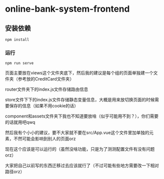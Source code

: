# online-bank-system-frontend

## 安装依赖
```
npm install
```

### 运行
```
npm run serve
```





页面主要放在views这个文件夹底下，然后我的建议是每个组的页面单独建一个文件夹（参考放的CreditCard文件夹）

router文件夹下的index.js文件存储路由信息

store文件下下的index.js文件存储静态变量信息，大概是用来放切换页面的时候需要保存的信息（如果不用cookie的话）

component和assets文件夹下我也不知道要放啥（似乎可能用不到？），你们需要的话就用吧qwq

然后我有个小小的建议，要不大家就不要在src/App.vue这个文件里加单独的元素，不然可能会影响到别人的页面orz



现在这个应该是可以运行的（虽然没啥功能，只是为了测测配置文件有没有问题orz）

大家把自己以前写的东西迁移过去应该就行了（不过可能有些地方需要改一下相对路径orz）
